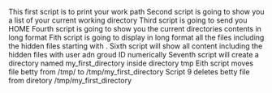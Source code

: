 This first script is to print your work path
Second script is going to show you a list of your current working directory
Third script is going to send you HOME
Fourth script is going to show you the current directories contents in long format
Fith script is going to display in long format all the files including the hidden files starting with
.
Sixth script will show all content including the hidden files with user adn groud ID numerically
Seventh script will create a directory named my_first_directory inside directory tmp
Eith script moves file betty from /tmp/ to /tmp/my_first_directory
Script 9 deletes betty file from diretory /tmp/my_first_directory

